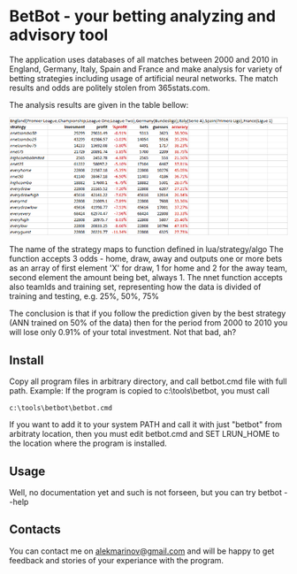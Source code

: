 # BetBot - your betting analyzing and advisory tool

The application uses databases of all matches between 2000 and 2010 in England, Germany, Italy, Spain and France and make analysis for variety of betting strategies including usage of artificial neural networks. The match results and odds are politely stolen from 365stats.com.

The analysis results are given in the table bellow:

![Results](data/results.png "Results")

The name of the strategy maps to function defined in lua/strategy/algo
The function accepts 3 odds - home, draw, away and outputs one or more bets as an array of first element 'X' for draw, 1 for home and 2 for the away team, second element the amount being bet, always 1.
The nnet function accepts also teamIds and training set, representing how the data is divided of training and testing, e.g. 25%, 50%, 75%

The conclusion is that if you follow the prediction given by the best strategy (ANN trained on 50% of the data) then for the period from 2000 to 2010 you will lose only 0.91% of your total investment. Not that bad, ah?

## Install

Copy all program files in arbitrary directory, and call betbot.cmd file with full path.
Example: If the program is copied to c:\tools\betbot, you must call
```
c:\tools\betbot\betbot.cmd
```

If you want to add it to your system PATH and call it with just "betbot" from arbitraty location, then you must edit betbot.cmd and SET LRUN_HOME to the location where the program is installed.

## Usage

Well, no documentation yet and such is not forseen, but you can try betbot --help 

## Contacts

You can contact me on alekmarinov@gmail.com and will be happy to get feedback and stories of your experiance with the program.
